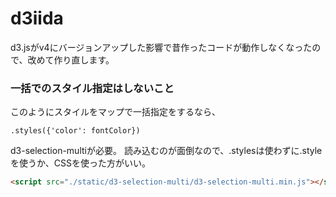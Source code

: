 # d3iida

d3.jsがv4にバージョンアップした影響で昔作ったコードが動作しなくなったので、改めて作り直します。


### 一括でのスタイル指定はしないこと

このようにスタイルをマップで一括指定をするなら、

```
.styles({'color': fontColor})
```

d3-selection-multiが必要。
読み込むのが面倒なので、.stylesは使わずに.styleを使うか、CSSを使った方がいい。

```html
<script src="./static/d3-selection-multi/d3-selection-multi.min.js"></script>
```


